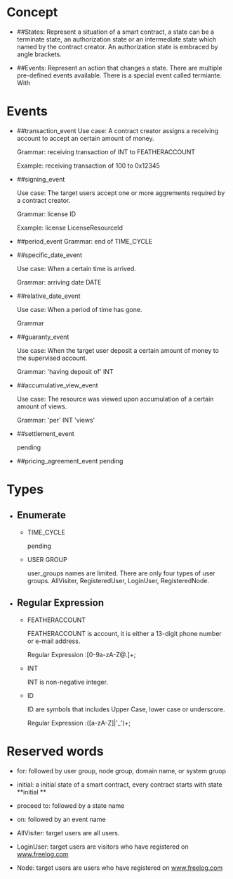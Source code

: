 # Concept
  + ##States:
    Represent a situation of a smart contract, a state can be a terminate state, an authorization  state or an intermediate state which named by the contract creator.
    An authorization  state is embraced by angle brackets.

  + ##Events:
     Represent an action that changes a state. There are multiple pre-defined events available.
     There is a special event called termiante. With

# Events
+ ##transaction_event
  Use case: A contract creator assigns a receiving account to accept an certain amount of money.

  Grammar: receiving transaction of INT to FEATHERACCOUNT

  Example: receiving transaction of 100 to 0x12345

+ ##signing_event

  Use case: The target users accept one or more aggrements required by a contract creator.

  Grammar: license ID

  Example: license LicenseResourceId
+ ##period_event
  Grammar: end of TIME_CYCLE

+ ##specific_date_event

  Use case: When a certain time is arrived.

   Grammar: arriving date DATE

+ ##relative_date_event

  Use case: When a period of time has gone.

  Grammar

+ ##guaranty_event

  Use case:  When the target user deposit a certain amount of money to the supervised account.

  Grammar: 'having deposit of' INT


+ ##accumulative_view_event

  Use case: The resource was viewed upon accumulation of a certain amount of views.

  Grammar: 'per' INT 'views'

+ ##settlement_event

  pending
+ ##pricing_agreement_event
  pending

# Types
 + ## Enumerate
    + TIME_CYCLE

      pending

    + USER GROUP

       user_groups names are limited. There are only four types of user groups. AllVisiter, RegisteredUser, LoginUser, RegisteredNode.
  + ## Regular Expression
    + FEATHERACCOUNT

       FEATHERACCOUNT is account, it is either a 13-digit phone number or e-mail address.

       Regular Expression :[0-9a-zA-Z@.]+;
    + INT

       INT is non-negative integer.

    + ID

        ID are symbols that includes Upper Case, lower case or underscore.

        Regular Expression :([a-zA-Z]|'_')+;


# Reserved words
  * for: followed by user group, node group, domain name, or system gruop

  * initial: a initial state of a smart contract, every contract starts with state **initial **

  * proceed to: followed by a state name

  * on: followed by an event name

  * AllVisiter: target users are all users.

  * LoginUser: target users are visitors who have registered on www.freelog.com

  * Node: target users are users who have registered on www.freelog.com
